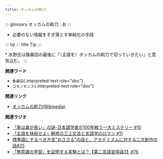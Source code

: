 ```yaml
---
title: オッカムの剃刀
---
```


::: glossary
オッカムの剃刀 : お
:::

-   必要のない情報をそぎ落とす単純化の手段

::: tip
::: title
Tip
:::

\*
水野氏は像鼻回の最後に「（主語を）オッカムの剃刀で切っていきたい」と意気込む。
:::

**関連ワード**

-   `象鼻回`{.interpreted-text role="doc"}
-   `コモンセンス`{.interpreted-text role="doc"}

**関連リンク**

-   [オッカムの剃刀(Wikipedia)](https://ja.wikipedia.org/wiki/オッカムの剃刀)

**関連ラジオ**

-   [「象は鼻が長い」の謎-日本語学者が100年戦う一大ミステリー
    #10](https://www.youtube.com/watch?v=yzTqAU_kiKM)
-   [「主語を抹殺せよ」魅惑の三上文法と言語学のロマン
    #11](https://www.youtube.com/watch?v=EZKS5lBSOsw)
-   [標準語にするべき方言\"おささる\"の話と、アカデミズムに対する二次創作の話#25](https://www.youtube.com/watch?v=9QWgnPhAh0s)
-   [「無意識の学習」を証明する実験とは？【第二言語習得論3】#76](https://www.youtube.com/watch?v=4oKTEuDgO3s)
